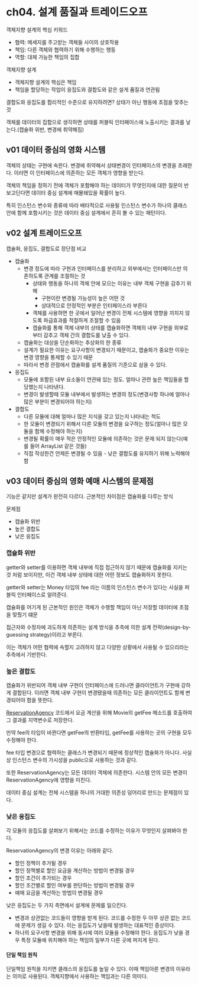 # ch04. 설계 품질과 트레이드오프

객체지향 설계의 핵심 키워드
- 협력: 메세지를 주고받는 객체들 사이의 상호작용
- 책임: 다른 객체와 협력하기 위해 수행하는 행동
- 역할: 대체 가능한 책임의 집합

객체지향 설계
- 객체지향 설계의 핵심은 책임
- 책임을 할당하는 작업이 응집도와 결합도와 같은 설게 품질과 연관됨

결합도와 응집도를 합리적인 수준으로 유지하려면? 상태가 아닌 행동에 초점을 맞추는 것

객체를 데이터의 집합으로 생각하면 상태를 퍼블릭 인터페이스에 노출시키는 결과를 낳는다.(캡슐화 위반, 변경에 취약해짐)

## v01 데이터 중심의 영화 시스템

객체의 상태는 구현에 속한다. 변경에 취약해서 상태변경이 인터페이스의 변경을 초래한다. 이러면 이 인터페이스에 의존하는 모든 객체가 영향을 받는다.

객체의 책임을 정하기 전에 객체가 포함해야 하는 데이터가 무엇인지에 대한 질문이 반보고딘다면 데이터 중심 설계에 매몰돼있을 확률이 높다.

특히 인스턴스 변수와 종류에 따라 배타적으로 사용될 인스턴스 변수가 하나의 클래스 안에 함께 포함시키는 것은 데이터 중심 설계에서 흔히 볼 수 있는 패턴이다.

## v02 설계 트레이드오프

캡슐화, 응집도, 결합도로 장단점 비교

- 캡슐화
  - 변경 정도에 따라 구현과 인터페이스를 분리하고 외부에서는 인터페이스만 의존하도록 관계를 조절하는 것
    - 상태와 행동을 하나의 객체 안에 모으는 이유는 내부 객체 구현을 감추기 위해
      - 구현이란 변경될 가능성이 높은 어떤 것
      - 상대적으로 안정적인 부분은 인터페이스라 부른다
    - 객체를 사용하면 한 곳에서 일어난 변경이 전체 시스템에 영향을 끼치지 않도록 파급효과를 적절하게 조절할 수 있음
    - 캡슐화를 통해 객체 내부의 상태를 캡슐화하면 객체의 내부 구현을 외부로부터 감추고 객체 간의 결합도를 낮출 수 있다.
  - 캡슐화는 대상을 단순화하는 추상화의 한 종류
  - 설계가 필요한 이유는 요구사항이 변경되기 때문이고, 캡슐화가 중요한 이유는 변경 영향을 통제할 수 있기 때문
  - 따라서 변경 관점에서 캡슐화를 설계 품질의 기준으로 삼을 수 있다.
- 응집도
  - 모듈에 포함된 내부 요소들이 연관돼 있는 정도. 얼마나 관련 높은 책임들을 할당했는지 나타낸다.
  - 변경이 발생할때 모듈 내부에서 발생하는 변경의 정도(변경사항 하나에 얼마나 많은 부분이 변경되어야 하는지)
- 결합도
  - 다른 모듈에 대해 얼마나 많은 지식을 갖고 있는지 나타내는 척도
  - 한 모듈이 변경되기 위해서 다른 모듈의 변경을 요구하는 정도(얼마나 많은 모듈을 함께 수정해야 하는지)
  - 변경될 확률이 매우 적은 안정적인 모듈에 의존하는 것은 문제 되지 않는다(예를 들어 ArrayList 같은 것들)
  - 직접 작성한건 언제든 변경될 수 있음 - 낮은 결합도를 유지하기 위해 노력해야함

## v03 데이터 중심의 영화 예매 시스템의 문제점

기능은 같지만 설계가 완전히 다르다. 근본적인 차이점은 캡슐화를 다루는 방식

문제점
- 캡슐화 위반
- 높은 결합도
- 낮은 응집도

### 캡슐화 위반

getter와 setter를 이용하면 객체 내부에 직접 접근하지 않기 때문에 캡슐화를 지키는 것 처럼 보이지만, 이건 객체 내부 상태에 대한 어떤 정보도 캡슐화하지 못한다.

getter와 setter는 Money 타입의 fee 라는 이름의 인스턴스 변수가 있다는 사실을 퍼블릭 인터페이스로 알려준다.

캡슐화를 어기게 된 근본적인 원인은 객체가 수행할 책임이 아닌 저장할 데이터에 초점을 맞췄기 떄문

접근자와 수정자에 과도하게 의존하는 설계 방식을 추측에 의한 설계 전략(design-by-guessing strategy)이라고 부른다.

이는 객체가 어떤 협력에 속할지 고려하지 않고 다양한 상황에서 사용될 수 있으리라는 추측에서 기반한다.

### 높은 결합도

캡슐화가 위반되어 객체 내부 구현이 인터페이스에 드러나면 클라이언트가 구현에 강하게 결합된다. 이러면 객체 내부 구현이 변경됐을때 의존하는 모든 클라이언트도 함께 변경되어야 함을 뜻한다.

[ReservationAgency](./v01/ReservationAgency.kt) 코드에서 요금 계산을 위해 Movie의 getFee 메소드를 호출하여 그 결과를 지역변수로 저장한다.

만약 fee의 타입이 바뀐다면 getFee의 반환타입, getFee를 사용하는 곳의 구현을 모두 수정해야 한다.

fee 타입 변경으로 협력하는 클래스가 변경되기 때문에 정상적인 캡슐화가 아니다. 사실상 인스턴스 변수의 가시성을 public으로 사용하는 것과 같다.

또한 ReservationAgency는 모든 데이터 객체에 의존한다. 시스템 안의 모든 변경이 ReservationAgency에 영향을 미친다.

데이터 중심 설계는 전체 시스템을 하나의 거대한 의존성 덩어리로 만드는 문제점이 있다.

### 낮은 응집도

각 모듈의 응집도를 살펴보기 위해서는 코드를 수정하는 이유가 무엇인지 살펴봐야 한다.

ReservationAgency의 변경 이유는 아래와 같다.
- 할인 정책이 추가될 경우
- 할인 정책별로 할인 요금을 계산하는 방법이 변경될 경우
- 할인 조건이 추가되는 경우
- 할인 조건별로 할인 여부를 판단하는 방법이 변경될 경우
- 예매 요금을 계산하는 방법이 변경될 경우

낮은 응집도는 두 가지 측면에서 설계에 문제를 일으킨다.
- 변경과 상관없는 코드들이 영향을 받게 된다. 코드를 수정한 두 아무 상관 없는 코드에 문제가 생길 수 있다. 이는 응집도가 낮을때 발생하는 대표적인 증상이다. 
- 하나의 요구사항 변경을 위해 동시에 여러 모듈을 수정해야 한다. 응집도가 낮을 경우 특정 모듈에 위치해야 하는 책임의 일부가 다른 곳에 퍼지게 된다.

#### 단일 책임 원칙

단일책임 원칙을 지키면 클래스의 응집도를 높일 수 있다. 이때 책임아른 변경의 이유라는 의미로 사용된다. 객체지향에서 사용하는 책임과는 다른 의미다.